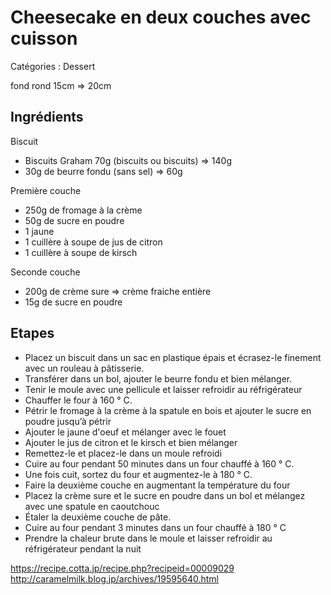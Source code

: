 # Cheesecake en deux couches avec cuisson

Catégories : Dessert

fond rond 15cm => 20cm

## Ingrédients

Biscuit

* Biscuits Graham 70g (biscuits ou biscuits) => 140g
* 30g de beurre fondu (sans sel) => 60g

Première couche

* 250g de fromage à la crème
* 50g de sucre en poudre
* 1 jaune
* 1 cuillère à soupe de jus de citron
* 1 cuillère à soupe de kirsch

Seconde couche

* 200g de crème sure => crème fraiche entière
* 15g de sucre en poudre

## Etapes

* Placez un biscuit dans un sac en plastique épais et écrasez-le finement avec un rouleau à pâtisserie.
* Transférer dans un bol, ajouter le beurre fondu et bien mélanger.
* Tenir le moule avec une pellicule et laisser refroidir au réfrigérateur
* Chauffer le four à 160 ° C.
* Pétrir le fromage à la crème à la spatule en bois et ajouter le sucre en poudre jusqu’à pétrir
* Ajouter le jaune d'oeuf et mélanger avec le fouet
* Ajouter le jus de citron et le kirsch et bien mélanger
* Remettez-le et placez-le dans un moule refroidi
* Cuire au four pendant 50 minutes dans un four chauffé à 160 ° C.
* Une fois cuit, sortez du four et augmentez-le à 180 ° C.
* Faire la deuxième couche en augmentant la température du four
* Placez la crème sure et le sucre en poudre dans un bol et mélangez avec une spatule en caoutchouc
* Étaler la deuxième couche de pâte.
* Cuire au four pendant 3 minutes dans un four chauffé à 180 ° C
* Prendre la chaleur brute dans le moule et laisser refroidir au réfrigérateur pendant la nuit

https://recipe.cotta.jp/recipe.php?recipeid=00009029
http://caramelmilk.blog.jp/archives/19595640.html